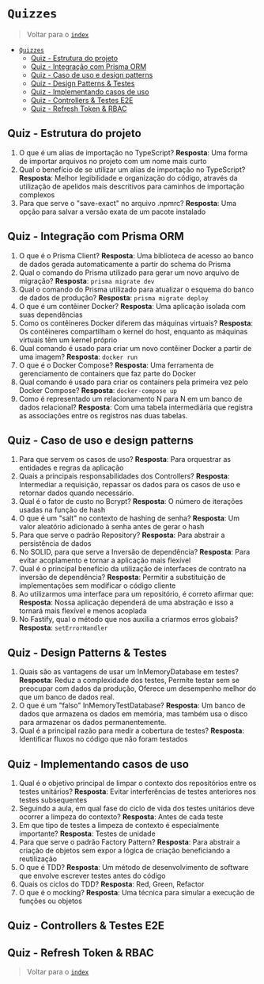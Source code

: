 # `Quizzes`

> Voltar para o [`index`](./index.md)

- [`Quizzes`](#quizzes)
  - [Quiz - Estrutura do projeto](#quiz---estrutura-do-projeto)
  - [Quiz - Integração com Prisma ORM](#quiz---integração-com-prisma-orm)
  - [Quiz - Caso de uso e design patterns](#quiz---caso-de-uso-e-design-patterns)
  - [Quiz - Design Patterns \& Testes](#quiz---design-patterns--testes)
  - [Quiz - Implementando casos de uso](#quiz---implementando-casos-de-uso)
  - [Quiz - Controllers \& Testes E2E](#quiz---controllers--testes-e2e)
  - [Quiz - Refresh Token \& RBAC](#quiz---refresh-token--rbac)

## Quiz - Estrutura do projeto

1. O que é um alias de importação no TypeScript? **Resposta**: Uma forma de importar arquivos no projeto com um nome mais curto
2. Qual o benefício de se utilizar um alias de importação no TypeScript? **Resposta**: Melhor legibilidade e organização do código, através da utilização de apelidos mais descritivos para caminhos de importação complexos
3. Para que serve o "save-exact" no arquivo .npmrc? **Resposta**: Uma opção para salvar a versão exata de um pacote instalado

## Quiz - Integração com Prisma ORM

1. O que é o Prisma Client? **Resposta**: Uma biblioteca de acesso ao banco de dados gerada automaticamente a partir do schema do Prisma
2. Qual o comando do Prisma utilizado para gerar um novo arquivo de migração? **Resposta**: `prisma migrate dev`
3. Qual o comando do Prisma utilizado para atualizar o esquema do banco de dados de produção? **Resposta**: `prisma migrate deploy`
4. O que é um contêiner Docker? **Resposta**: Uma aplicação isolada com suas dependências
5. Como os contêineres Docker diferem das máquinas virtuais? **Resposta**: Os contêineres compartilham o kernel do host, enquanto as máquinas virtuais têm um kernel próprio
6. Qual comando é usado para criar um novo contêiner Docker a partir de uma imagem? **Resposta**: `docker run`
7. O que é o Docker Compose? **Resposta**: Uma ferramenta de gerenciamento de containers que faz parte do Docker
8. Qual comando é usado para criar os containers pela primeira vez pelo Docker Compose? **Resposta**: `docker-compose up`
9. Como é representado um relacionamento N para N em um banco de dados relacional? **Resposta**: Com uma tabela intermediária que registra as associações entre os registros nas duas tabelas.

## Quiz - Caso de uso e design patterns

1. Para que servem os casos de uso? **Resposta**: Para orquestrar as entidades e regras da aplicação
2. Quais a principais responsabilidades dos Controllers? **Resposta**: Intermediar a requisição, repassar os dados para os casos de uso e retornar dados quando necessário.
3. Qual é o fator de custo no Bcrypt? **Resposta**: O número de iterações usadas na função de hash
4. O que é um "salt" no contexto de hashing de senha? **Resposta**: Um valor aleatório adicionado à senha antes de gerar o hash
5. Para que serve o padrão Repository? **Resposta**: Para abstrair a persistência de dados
6. No SOLID, para que serve a Inversão de dependência? **Resposta**: Para evitar acoplamento e tornar a aplicação mais flexível
7. Qual é o principal benefício da utilização de interfaces de contrato na inversão de dependência? **Resposta**: Permitir a substituição de implementações sem modificar o código cliente
8. Ao utilizarmos uma interface para um repositório, é correto afirmar que: **Resposta**: Nossa aplicação dependerá de uma abstração e isso a tornará mais flexível e menos acoplada
9. No Fastify, qual o método que nos auxilia a criarmos erros globais? **Resposta**: `setErrorHandler`

## Quiz - Design Patterns & Testes

1. Quais são as vantagens de usar um InMemoryDatabase em testes? **Resposta**: Reduz a complexidade dos testes, Permite testar sem se preocupar com dados da produção, Oferece um desempenho melhor do que um banco de dados real.
2. O que é um "falso" InMemoryTestDatabase? **Resposta**: Um banco de dados que armazena os dados em memória, mas também usa o disco para armazenar os dados permanentemente.
3. Qual é a principal razão para medir a cobertura de testes? **Resposta**: Identificar fluxos no código que não foram testados

## Quiz - Implementando casos de uso

1. Qual é o objetivo principal de limpar o contexto dos repositórios entre os testes unitários? **Resposta**: Evitar interferências de testes anteriores nos testes subsequentes
2. Seguindo a aula, em qual fase do ciclo de vida dos testes unitários deve ocorrer a limpeza do contexto? **Resposta**: Antes de cada teste
3. Em que tipo de testes a limpeza de contexto é especialmente importante? **Resposta**: Testes de unidade
4. Para que serve o padrão Factory Pattern? **Resposta**: Para abstrair a criação de objetos sem expor a lógica de criação beneficiando a reutilização
5. O que é TDD? **Resposta**: Um método de desenvolvimento de software que envolve escrever testes antes do código
6. Quais os ciclos do TDD? **Resposta**: Red, Green, Refactor
7. O que é o mocking? **Resposta**: Uma técnica para simular a execução de funções ou objetos

## Quiz - Controllers & Testes E2E

## Quiz - Refresh Token & RBAC

> Voltar para o [`index`](./index.md)
